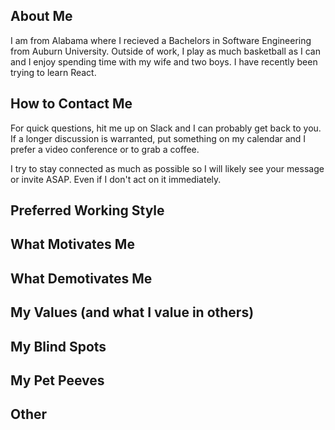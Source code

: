 ## About Me

I am from Alabama where I recieved a Bachelors in Software Engineering from Auburn University. Outside of work, I play as much basketball as I can and I enjoy spending time with my wife and two boys. I have recently been trying to learn React.

## How to Contact Me

For quick questions, hit me up on Slack and I can probably get back to you. If a longer discussion is warranted, put something on my calendar and I prefer a video conference or to grab a coffee.

I try to stay connected as much as possible so I will likely see your message or invite ASAP. Even if I don't act on it immediately.

## Preferred Working Style



## What Motivates Me



## What Demotivates Me



## My Values (and what I value in others)



## My Blind Spots



## My Pet Peeves



## Other
